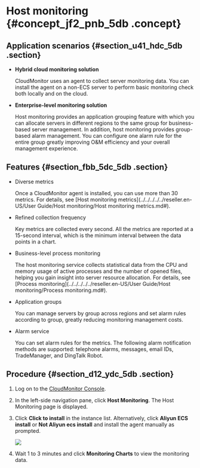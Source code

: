 # Host monitoring {#concept_jf2_pnb_5db .concept}

## Application scenarios {#section_u41_hdc_5db .section}

-   **Hybrid cloud monitoring solution**

    CloudMonitor uses an agent to collect server monitoring data. You can install the agent on a non-ECS server to perform basic monitoring check both locally and on the cloud.

-   **Enterprise-level monitoring solution**

    Host monitoring provides an application grouping feature with which you can allocate servers in different regions to the same group for business-based server management. In addition, host monitoring provides group-based alarm management. You can configure one alarm rule for the entire group greatly improving O&M efficiency and your overall management experience.


## Features {#section_fbb_5dc_5db .section}

-   Diverse metrics

    Once a CloudMonitor agent is installed, you can use more than 30 metrics. For details, see [Host monitoring metrics](../../../../../reseller.en-US/User Guide/Host monitoring/Host monitoring metrics.md#).

-   Refined collection frequency

    Key metrics are collected every second. All the metrics are reported at a 15-second interval, which is the minimum interval between the data points in a chart.

-   Business-level process monitoring

    The host monitoring service collects statistical data from the CPU and memory usage of active processes and the number of opened files, helping you gain insight into server resource allocation. For details, see [Process monitoring](../../../../../reseller.en-US/User Guide/Host monitoring/Process monitoring.md#).

-   Application groups

    You can manage servers by group across regions and set alarm rules according to group, greatly reducing monitoring management costs.

-   Alarm service

    You can set alarm rules for the metrics. The following alarm notification methods are supported: telephone alarms, messages, email IDs, TradeManager, and DingTalk Robot.


## Procedure {#section_d12_ydc_5db .section}

1.  Log on to the [CloudMonitor Console](https://partners-intl.console.aliyun.com/#/cms).
2.  In the left-side navigation pane, click **Host Monitoring**. The Host Monitoring page is displayed.
3.  Click **Click to install** in the instance list. Alternatively, click **Aliyun ECS install** or **Not Aliyun ecs install** and install the agent manually as prompted.

    ![](http://static-aliyun-doc.oss-cn-hangzhou.aliyuncs.com/assets/img/6126/155290356813786_en-US.png)

4.  Wait 1 to 3 minutes and click **Monitoring Charts** to view the monitoring data.

